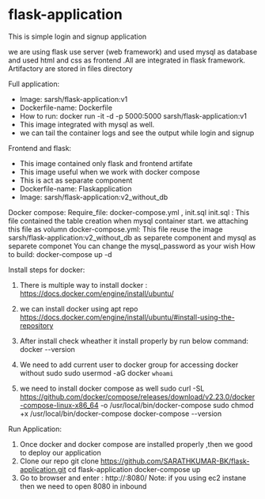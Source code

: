 # flask-application
This is simple login and signup application

we are using flask use server (web framework) and used mysql as database and used html and css as frontend .All are integrated in flask framework.
Artifactory are stored in files directory

Full application:
  * Image: sarsh/flask-application:v1
  * Dockerfile-name: Dockerfile
  * How to run:  docker run -it -d -p 5000:5000 sarsh/flask-application:v1
  * This image integrated with mysql as well.
  * we can tail the container logs and see the output while login and signup

Frontend and flask:
  * This image contained only flask and frontend artifate
  * This image useful when we work with docker compose
  * This is act as separate component 
  * Dockerfile-name: Flaskapplication
  * Image: sarsh/flask-application:v2_without_db

Docker compose:
   Require_file: docker-compose.yml , init.sql
   init.sql : 
      This file contained the table creation when mysql container start. we attaching this file as volumn
   docker-compose.yml:
       This file reuse the image sarsh/flask-application:v2_without_db as separete component and mysql as separete componet
       You can change the mysql_password as your wish
    How to build: docker-compose up -d


Install steps for docker:

1. There is multiple way to install docker : https://docs.docker.com/engine/install/ubuntu/
2. we can install docker using apt repo
   https://docs.docker.com/engine/install/ubuntu/#install-using-the-repository

3. After install check wheather it install properly by run below command:
   docker --version
4. We need to add current user to docker group for accessing docker without sudo
   sudo usermod -aG docker `whoami`
5. we need to install docker compose as well
   sudo curl -SL https://github.com/docker/compose/releases/download/v2.23.0/docker-compose-linux-x86_64 -o /usr/local/bin/docker-compose
   sudo chmod +x /usr/local/bin/docker-compose
   docker-compose --version


Run Application:
1. Once docker and docker compose are installed properly ,then we good to deploy our application
2. Clone our repo
   git clone https://github.com/SARATHKUMAR-BK/flask-application.git
   cd flask-application
   docker-compose up
3. Go to browser and enter : http://<localhost or Public IP>:8080/
   Note: if you using ec2 instane then we need to open 8080 in inbound